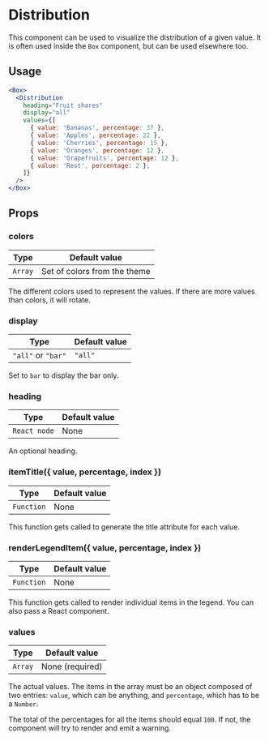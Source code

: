 # Distribution

This component can be used to visualize the distribution of a given value. It is often used inside the `Box` component, but can be used elsewhere too.

## Usage

```jsx
<Box>
  <Distribution
    heading="Fruit shares"
    display="all"
    values={[
      { value: 'Bananas', percentage: 37 },
      { value: 'Apples', percentage: 22 },
      { value: 'Cherries', percentage: 15 },
      { value: 'Oranges', percentage: 12 },
      { value: 'Grapefruits', percentage: 12 },
      { value: 'Rest', percentage: 2 },
    ]}
  />
</Box>
```

## Props

### colors

| Type    | Default value                |
| ------- | ---------------------------- |
| `Array` | Set of colors from the theme |

The different colors used to represent the values. If there are more values
than colors, it will rotate.

### display

| Type               | Default value |
| ------------------ | ------------- |
| `"all"` or `"bar"` | `"all"`       |

Set to `bar` to display the bar only.

### heading

| Type         | Default value |
| ------------ | ------------- |
| `React node` | None          |

An optional heading.

### itemTitle({ value, percentage, index })

| Type       | Default value |
| ---------- | ------------- |
| `Function` | None          |

This function gets called to generate the title attribute for each value.

### renderLegendItem({ value, percentage, index })

| Type       | Default value |
| ---------- | ------------- |
| `Function` | None          |

This function gets called to render individual items in the legend. You can
also pass a React component.

### values

| Type    | Default value   |
| ------- | --------------- |
| `Array` | None (required) |

The actual values. The items in the array must be an object composed of two
entries: `value`, which can be anything, and `percentage`, which has to be a
`Number`.

The total of the percentages for all the items should equal `100`. If not, the
component will try to render and emit a warning.
